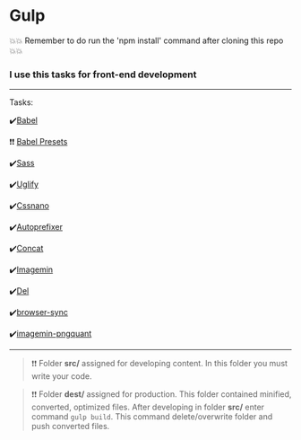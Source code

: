 # Gulp

💥💥 Remember to do run the 'npm install' command after cloning this repo 💥💥

 ### I use this tasks for front-end development
------
Tasks:

:heavy_check_mark:[Babel](https://www.npmjs.com/package/gulp-babel)

❗️❗️ [Babel Presets](http://babeljs.io/docs/plugins/#presets)

:heavy_check_mark:[Sass](https://www.npmjs.com/package/gulp-sass)

:heavy_check_mark:[Uglify](https://www.npmjs.com/package/gulp-uglify)

:heavy_check_mark:[Cssnano](https://www.npmjs.com/package/gulp-cssnano)

:heavy_check_mark:[Autoprefixer](https://www.npmjs.com/package/gulp-autoprefixer)

:heavy_check_mark:[Concat](https://www.npmjs.com/package/gulp-concat)

:heavy_check_mark:[Imagemin](https://www.npmjs.com/package/gulp-imagemin)

:heavy_check_mark:[Del](https://www.npmjs.com/package/del)

:heavy_check_mark:[browser-sync](https://www.npmjs.com/search?q=browser-sync)

:heavy_check_mark:[imagemin-pngquant](https://www.npmjs.com/package/imagemin-pngquant)

------------


>❗️❗️ Folder **src/** assigned for developing content. In this folder you must write your code.  

>❗️❗️ Folder **dest/** assigned for production. This folder contained  minified, converted, optimized files. After developing in folder **src/** enter command ```gulp build```. This command delete/overwrite folder and push converted files. 
